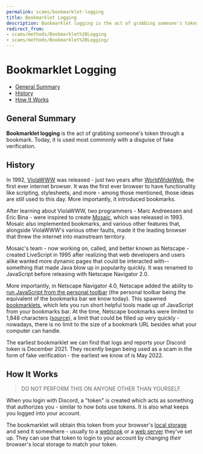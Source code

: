 ```yaml
---
permalink: scams/bookmarklet-logging
title: Bookmarklet Logging
description: Bookmarklet logging is the act of grabbing someone's token through a bookmark.
redirect_from:
- scams/methods/Bookmarklet%20Logging
- scams/methods/Bookmarklet%20Logging/
---
```

# Bookmarklet Logging
- [General Summary](#general-summary)
- [History](#history)
- [How It Works](#how-it-works)

## General Summary
**Bookmarklet logging** is the act of grabbing someone's token through a bookmark. Today, it is used most commonly with a disguise of fake verification.

## History
In 1992, [ViolaWWW](http://viola.org/) was released - just two years after [WorldWideWeb](https://www.w3.org/People/Berners-Lee/WorldWideWeb.html), the first ever internet browser. It was the first ever browser to have functionality like scripting, stylesheets, and more - among those mentioned, those ideas are still used to this day. More importantly, it introduced bookmarks.

After learning about ViolaWWW, two programmers - Marc Andreessen and Eric Bina - were inspired to create [Mosaic](http://www.ncsa.illinois.edu/enabling/mosaic), which was released in 1993. Mosaic also implemented bookmarks, and various other features that, alongside ViolaWWW's various other faults, made it the leading browser that threw the internet into mainstream territory.

Mosaic's team - now working on, called, and better known as Netscape - created LiveScript in 1995 after realizing that web developers and users alike wanted more dynamic pages that could be interacted with-- something that made Java blow up in popularity quickly. It was renamed to JavaScript before releasing with Netscape Navigator 2.0.

More importantly, in Netscape Navigator 4.0, Netscape added the ability to [run JavaScript from the personal toolbar](https://web.archive.org/web/20020611183734/http://developer.netscape.com/docs/manuals/communicator/jsguide/misc.htm#1005712) (the personal toolbar being the equivalent of the bookmarks bar we know today). This spawned [bookmarklets](http://www.bookmarklets.com/about/), which lets you run short helpful tools made up of JavaScript from your bookmarks bar. At the time, Netscape bookmarks were limited to 1,848 characters ([source](https://www.squarefree.com/bookmarklets/limits.html)), a limit that could be filled up very quickly - nowadays, there is no limit to the size of a bookmark URL besides what your computer can handle.

The earliest bookmarklet we can find that logs and reports your Discord token is December 2021. They recently began being used as a scam in the form of fake verification - the earliest we know of is May 2022.

## How It Works
> DO NOT PERFORM THIS ON ANYONE OTHER THAN YOURSELF.

When you login with Discord, a "token" is created which acts as something that authorizes you - similar to how bots use tokens. It is also what keeps you logged into your account.

The bookmarklet will obtain this token from your browser's [local storage](https://developer.mozilla.org/en-US/docs/Web/API/Window/localStorage) and send it somewhere - usually to a [webhook](https://support.discord.com/hc/en-us/articles/228383668-Intro-to-Webhooks) or a [web server](https://en.wikipedia.org/wiki/Web_server) they've set up. They can use that token to login to your account by changing *their* browser's local storage to match your token.
